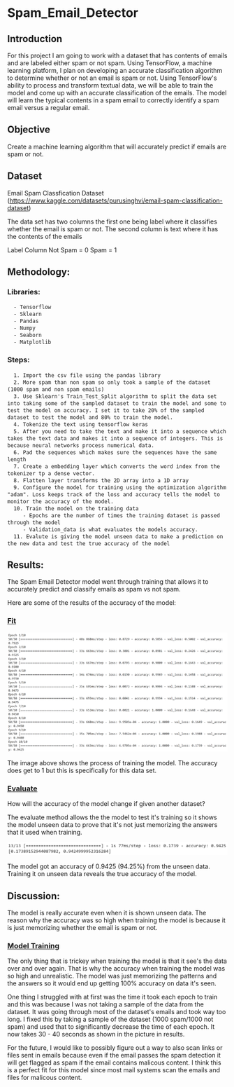 # Spam_Email_Detector

## Introduction
For this project I am going to work with a dataset that has contents of emails and are labeled either spam or not spam. Using TensorFlow, a machine learning platform, I plan on developing an accurate classification algorithm to determine whether or not an email is spam or not. Using TensorFlow's ability to process and transform textual data, we will be able to train the model and come up with an accurate classification of the emails. The model will learn the typical contents in a spam email to correctly identify a spam email versus a regular email.

## Objective
   Create a machine learning algorithm that will accurately predict if emails are spam or not.

## Dataset
Email Spam Classfication Dataset (https://www.kaggle.com/datasets/purusinghvi/email-spam-classification-dataset)

The data set has two columns the first one being label where it classifies whether the email is spam or not.
The second column is text where it has the contents of the emails

Label Column
Not Spam = 0
Spam = 1

## Methodology:
  ### Libraries:
      - Tensorflow
      - Sklearn
      - Pandas 
      - Numpy
      - Seaborn
      - Matplotlib
      
  ### Steps:
      1. Import the csv file using the pandas library
      2. More spam than non spam so only took a sample of the dataset (1000 spam and non spam emails)
      3. Use Sklearn's Train_Test_Split algorithm to split the data set into taking some of the sampled dataset to train the model and some to test the model on accuracy. I set it to take 20% of the sampled dataset to test the model and 80% to train the model.
      4. Tokenize the text using tensorflow keras
      5. After you need to take the text and make it into a sequence which takes the text data and makes it into a sequence of integers. This is because neural networks process numerical data.
      6. Pad the sequences which makes sure the sequences have the same length
      7. Create a embedding layer which converts the word index from the tokenizer tp a dense vector.
      8. Flatten layer transforms the 2D array into a 1D array
      9. Configure the model for training using the optimization algorithm "adam". Loss keeps track of the loss and accuracy tells the model to monitor the accuracy of the model.
      10. Train the model on the training data
         - Epochs are the number of times the training dataset is passed through the model
         - Validation_data is what evaluates the models accuracy.
      11. Evalute is giving the model unseen data to make a prediction on the new data and test the true accuracy of the model

## Results:

The Spam Email Detector model went through training that allows it to accurately predict and classify emails as spam vs not spam.

Here are some of the results of the accuracy of the model:



### <ins>Fit</ins>

![alt text](https://github.com/noonanj5atwit/Spam_Email_Detector/blob/main/graphs/Email-Spam-Model-Fit.png?raw=true)


















The image above shows the process of training the model. The accuracy does get to 1 but this is specifically for this data set.

### <ins>Evaluate</ins>

How will the accuracy of the model change if given another dataset?

The evaluate method allows the the model to test it's training so it shows the model unseen data to prove that it's not just memorizing the answers that it used when training.

![alt text](https://github.com/noonanj5atwit/Spam_Email_Detector/blob/main/graphs/Email-Spam-Model-Evaluate.png?raw=true)

The model got an accuracy of 0.9425 (94.25%) from the unseen data. Training it on unseen data reveals the true accuracy of the model.

## Discussion:
The model is really accurate even when it is shown unseen data. The reason why the accuracy was so high when training the model is because it is just memorizing whether the email is spam or not.

### <ins>Model Training</ins>
The only thing that is trickey when training the model is that it see's the data over and over again. That is why the accuracy when training the model was so high and unrealistic. The model was just memorizing the patterns and the answers so it would end up getting 100% accuracy on data it's seen. 

One thing I struggled with at first was the time it took each epoch to train and this was because I was not taking a sample of the data from the dataset. It was going through most of the dataset's emails and took way too long. I fixed this by taking a sample of the dataset (1000 spam/1000 not spam) and used that to significantly decrease the time of each epoch. It now takes 30 - 40 seconds as shown in the picture in results.

For the future, I would like to possibly figure out a way to also scan links or files sent in emails because even if the email passes the spam detection it will get flagged as spam if the email contains malicous content. I think this is a perfect fit for this model since most mail systems scan the emails and files for malicous content. 
